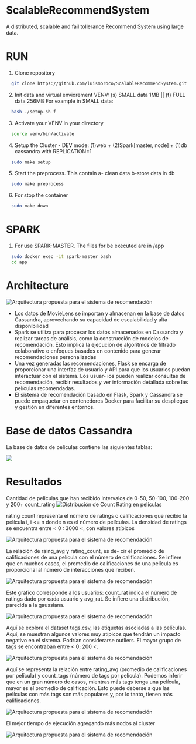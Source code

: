 # ScalableRecommendSystem
A distributed, scalable and fail tollerance Recommend System using large data.

# RUN 

1. Clone repository 
```bash
  git clone https://github.com/luismoroco/ScalableRecommendSystem.git
```
2. Init data and virtual enviorement VENV: (s) SMALL data 1MB || (f) FULL data 256MB
For example in SMALL data:
```bash
  bash ./setup.sh f 
```

3. Activate your VENV in your directory
```bash
  source venv/bin/activate
```

4. Setup the Cluster - DEV mode: (1)web + (2)Spark[master, node] + (1)db cassandra with REPLICATION=1
```bash
  sudo make setup
```

5. Start the preprocess. This contain a- clean data b-store data in db
```bash
  sudo make preprocess
```

6. For stop the container
```bash
  sudo make down
```
# SPARK 

1. For use SPARK-MASTER. The files for be executed are in /app
```bash
  sudo docker exec -it spark-master bash
  cd app
```


# Architecture

<image
  src="docs/img/Architecture.png"
  alt="Arquitectura propuesta para el sistema de recomendación"
  caption="Arquitectura propuesta para el sistema de recomendación">

* Los datos de MovieLens se importan y almacenan en la base de datos Cassandra, aprovechando su capacidad de escalabilidad y alta disponibilidad
* Spark se utiliza para procesar los datos almacenados en Cassandra y realizar tareas de análisis, como la construcción de modelos de recomendación. Esto implica la ejecución de algoritmos de filtrado colaborativo o enfoques basados en contenido para generar recomendaciones personalizadas
* Una vez generadas las recomendaciones, Flask se encarga de proporcionar una interfaz de usuario y API para que los usuarios puedan interactuar con el sistema. Los usuar- ios pueden realizar consultas de recomendación, recibir resultados y ver información detallada sobre las películas recomendadas.
* El sistema de recomendación basado en Flask, Spark y Cassandra se puede empaquetar en contenedores Docker para facilitar su despliegue y gestión en diferentes entornos.

# Base de datos Cassandra
La base de datos de películas contiene las siguientes tablas:


<image
  src="docs/img/data_base.png">




# Resultados

Cantidad de peliculas que han recibido intervalos de 0-50, 50-100, 100-200 y 200+ count_rating 
<image
  src="docs/img/count_rat_per_intervals.png"
  alt="Distribución de Count Rating en películas">



  rating count representa el número de ratings o calificaciones que recibió la película i, i <= n donde n es el número de películas. La densidad de ratings se encuentra entre < 0 : 3000 <, con valores atípicos

  

  <image
  src="docs/img/rating_count.png"
  alt="Arquitectura propuesta para el sistema de recomendación"
  caption="Arquitectura propuesta para el sistema de recomendación">

  La relación de raing_avg y rating_count, es de- cir el promedio de calificaciones de una película con el número de calificaciones. Se infiere que en muchos casos, el promedio de calificaciones de una película es proporcional al número de interacciones que reciben.

<image
  src="docs/img/rat_avg_rating_count.png"
  alt="Arquitectura propuesta para el sistema de recomendación"
  caption="Arquitectura propuesta para el sistema de recomendación">



  

Este gráfico corresponde a los usuarios: count_rat indica el número de ratings dado por cada usuario y avg_rat. Se infiere una distribución, parecida a la gaussiana.


  <image
  src="docs/img/usr_count_rat_avg_rat.png"
  alt="Arquitectura propuesta para el sistema de recomendación"
  caption="Arquitectura propuesta para el sistema de recomendación">
  
Aquí se explora el dataset tags.csv, las etiquetas asociadas a las películas. Aquí, se muestran algunos valores muy atípicos que tendrán un impacto negativo en el sistema. Podrían considerarse outliers. El mayor grupo de tags se encontraban entre < 0; 200 <.

  <image
  src="docs/img/tags_by_movie.png"
  alt="Arquitectura propuesta para el sistema de recomendación"
  caption="Arquitectura propuesta para el sistema de recomendación">



  Aquí se representa la relación entre rating_avg (promedio de calificaciones por película) y count_tags (número de tags por película). Podemos inferir que en un gran número de casos, mientras más tags tenga una película, mayor es el promedio de calificación. Esto puede deberse a que las películas con más tags son más populares y, por lo tanto, tienen más calificaciones.

<image
  src="docs/img/mov_rating_avg_count_tags.png"
  alt="Arquitectura propuesta para el sistema de recomendación"
  caption="Arquitectura propuesta para el sistema de recomendación">

El mejor tiempo de ejecución agregando más nodos al
cluster

  <image
  src="docs/img/spar_time_cluster.png"
  alt="Arquitectura propuesta para el sistema de recomendación"
  caption="Arquitectura propuesta para el sistema de recomendación">